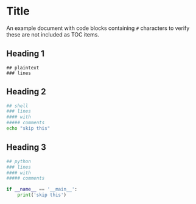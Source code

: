 # Title
An example document with code blocks containing `#` characters to verify these are not included as TOC items.

## Heading 1

```
## plaintext
### lines
```

## Heading 2

```sh
## shell
### lines
#### with
##### comments
echo "skip this"
```

## Heading 3

```python
## python
### lines
#### with
##### comments

if __name__ == '__main__':
    print('skip this')
```

